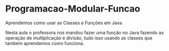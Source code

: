 # Programacao-Modular-Funcao
Aprendemos como usar as Classes e Funções em Java

Nesta aula o professora nos mandou fazer uma função no Java fazendo as operação de multiplicação e divisão, tudo isso usando as classes que também aprendemos como funciona.
